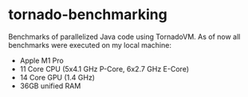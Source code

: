 # tornado-benchmarking

Benchmarks of parallelized Java code using TornadoVM.
As of now all benchmarks were executed on my local machine: 
- Apple M1 Pro 
- 11 Core CPU (5x4.1 GHz P-Core, 6x2.7 GHz E-Core)
- 14 Core GPU (1.4 GHz)
- 36GB unified RAM